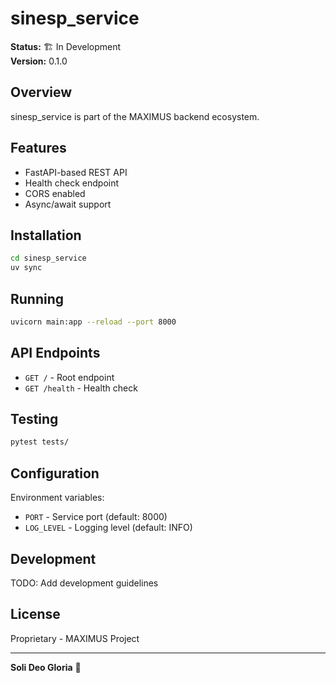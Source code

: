 # sinesp_service

**Status:** 🏗️ In Development  
**Version:** 0.1.0

## Overview

sinesp_service is part of the MAXIMUS backend ecosystem.

## Features

- FastAPI-based REST API
- Health check endpoint
- CORS enabled
- Async/await support

## Installation

```bash
cd sinesp_service
uv sync
```

## Running

```bash
uvicorn main:app --reload --port 8000
```

## API Endpoints

- `GET /` - Root endpoint
- `GET /health` - Health check

## Testing

```bash
pytest tests/
```

## Configuration

Environment variables:
- `PORT` - Service port (default: 8000)
- `LOG_LEVEL` - Logging level (default: INFO)

## Development

TODO: Add development guidelines

## License

Proprietary - MAXIMUS Project

---

**Soli Deo Gloria** 🙏
